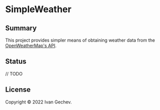 # SimpleWeather
## Summary
This project provides simpler means of obtaining weather data from the [OpenWeatherMap's API](https://openweathermap.org/api).
## Status
// TODO
## License
Copyright © 2022 Ivan Gechev.
